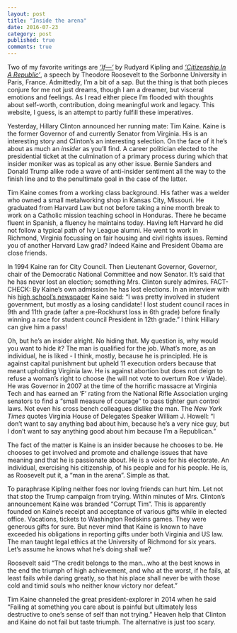 ```yaml
---
layout: post
title: "Inside the arena"
date: 2016-07-23
category: post
published: true
comments: true
---
```

Two of my favorite writings are [*‘If—‘*](http://www.kiplingsociety.co.uk/poems_if.htm) by Rudyard Kipling and [*‘Citizenship In A Republic’*](http://www.theodore-roosevelt.com/trsorbonnespeech.html), a speech by Theodore Roosevelt to the Sorbonne University in Paris, France. Admittedly, I’m a bit of a sap. But the thing is that both pieces conjure for me not just dreams, though I am a dreamer, but visceral emotions and feelings. As I read either piece I’m flooded with thoughts about self-worth, contribution, doing meaningful work and legacy. This website, I guess, is an attempt to partly fulfill these imperatives.

Yesterday, Hillary Clinton announced her running mate: Tim Kaine. Kaine is the former Governor of and currently Senator from Virginia. His is an interesting story and Clinton’s an interesting selection. On the face of it he’s about as much an *insider* as you’ll find. A career politician elected to the presidential ticket at the culmination of a primary process during which that insider moniker was as topical as any other issue. Bernie Sanders and Donald Trump alike rode a wave of anti-insider sentiment all the way to the finish line and to the penultimate goal in the case of the latter.

Tim Kaine comes from a working class background. His father was a welder who owned a small metalworking shop in Kansas City, Missouri. He graduated from Harvard Law but not before taking a nine month break to work on a Catholic mission teaching school in Honduras. There he became fluent in Spanish, a fluency he maintains today. Having left Harvard he did not follow a typical path of Ivy League alumni. He went to work in Richmond, Virginia focussing on fair housing and civil rights issues. Remind you of another Harvard Law grad? Indeed Kaine and President Obama are close friends.

In 1994 Kaine ran for City Council. Then Lieutenant Governor, Governor, chair of the Democratic National Committee and now Senator. It’s said that he has never lost an election; something Mrs. Clinton surely admires. FACT-CHECK: By Kaine’s own admission he has lost elections. In an interview with his [high school’s newspaper](https://pnonline.org/2014/12/10/exclusive-qa-us-senator-tim-kaine/) Kaine said: “I was pretty involved in student government, but mostly as a losing candidate! I lost student council races in 9th and 11th grade (after a pre-Rockhurst loss in 6th grade) before finally winning a race for student council President in 12th grade.” I think Hillary can give him a pass!

Oh, but he’s an insider alright. No hiding that. My question is, why would you want to hide it? The man is qualified for the job. What’s more, as an individual, he is liked - I think, mostly, because he is principled. He is against capital punishment but upheld 11 execution orders because that meant upholding Virginia law. He is against abortion but does not deign to refuse a woman’s right to choose (he will not vote to overturn Roe v Wade). He was Governor in 2007 at the time of the horrific massacre at Virginia Tech and has earned an ‘F’ rating from the National Rifle Association urging senators to find a “small measure of courage” to pass tighter gun control laws. Not even his cross bench colleagues dislike the man. The *New York Times* quotes Virginia House of Delegates Speaker William J. Howell: “I don’t want to say anything bad about him, because he’s a very nice guy, but I don’t want to say anything good about him because I’m a Republican.”

The fact of the matter is Kaine is an insider because he chooses to be. He chooses to get involved and promote and challenge issues that have meaning and that he is passionate about. He is a voice for his electorate. An individual, exercising his citizenship, of his people and for his people. He is, as Roosevelt put it, a “man in the arena”. Simple as that.

To paraphrase Kipling neither foes nor loving friends can hurt him. Let not that stop the Trump campaign from trying. Within minutes of Mrs. Clinton’s announcement Kaine was branded “Corrupt Tim”. This is apparently founded on Kaine’s receipt and acceptance of various gifts while in elected office. Vacations, tickets to Washington Redskins games. They were generous gifts for sure. But never mind that Kaine is known to have exceeded his obligations in reporting gifts under both Virginia and US law. The man taught legal ethics at the University of Richmond for six years. Let’s assume he knows what he’s doing shall we?

Roosevelt said “The credit belongs to the man…who at the best knows in the end the triumph of high achievement, and who at the worst, if he fails, at least fails while daring greatly, so that his place shall never be with those cold and timid souls who neither know victory nor defeat.”

Tim Kaine channeled the great president-explorer in 2014 when he said “Failing at something you care about is painful but ultimately less destructive to one’s sense of self than not trying.” Heaven help that Clinton and Kaine do not fail but taste triumph. The alternative is just too scary.
